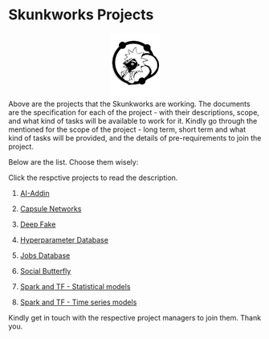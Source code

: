 # Skunkworks Projects
<center>
  <img src="Images/Rikskunk2_Trans.png" width="100" align="middle"/>
</center>
Above are the projects that the Skunkworks are working. The documents are the specification for each of the project - with their descriptions, scope, and what kind of tasks will be available to work for it. Kindly go through the mentioned for the scope of the project - long term, short term and what kind of tasks will be provided, and the details of pre-requirements to join the project. 

Below are the list. Choose them wisely:

Click the respctive projects to read the description.

1. <a href="https://github.com/skunkworksneu/Projects/blob/master/AI-addin.pdf">AI-Addin</a>

2. <a href="https://github.com/skunkworksneu/Projects/blob/master/Capsule%20Networks.pdf">Capsule Networks</a>

3. <a href="https://github.com/skunkworksneu/Projects/blob/master/DeepFakes.pdf">Deep Fake</a>

4. <a href="https://github.com/skunkworksneu/Projects/blob/master/Hyperparameter%20Database.pdf">Hyperparameter Database</a>

5. <a href="https://github.com/skunkworksneu/Projects/blob/master/Jobs%20Database.pdf">Jobs Database</a>

6. <a href="https://github.com/skunkworksneu/Projects/blob/master/Social%20Butterfly.pdf">Social Butterfly</a>

7. <a href="https://github.com/skunkworksneu/Projects/blob/master/Spark%20and%20TF%20-%20Statistical%20models.pdf">Spark and TF - Statistical models</a>

8. <a href="https://github.com/skunkworksneu/Projects/blob/master/Spark%20and%20TF%20-%20Time%20Series%20models.pdf">Spark and TF - Time series models</a>

Kindly get in touch with the respective project managers to join them. Thank you.
